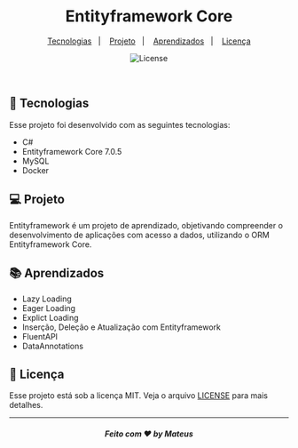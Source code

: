 <h1 align="center">
 Entityframework Core
</h1>

<p align="center">
  <a href="#-tecnologias">Tecnologias</a>&nbsp;&nbsp;&nbsp;|&nbsp;&nbsp;&nbsp;
  <a href="#-projeto">Projeto</a>&nbsp;&nbsp;&nbsp;|&nbsp;&nbsp;&nbsp;
  <a href="#-aprendizados">Aprendizados</a>&nbsp;&nbsp;&nbsp;|&nbsp;&nbsp;&nbsp;
  <a href="#memo-licença">Licença</a>
</p>

<p align="center">
  <img alt="License" src="https://img.shields.io/static/v1?label=license&message=MIT&color=49AA26&labelColor=000000">
</p>
<br>


## 🚀 Tecnologias

Esse projeto foi desenvolvido com as seguintes tecnologias:

- C#
- Entityframework Core 7.0.5
- MySQL
- Docker

## 💻 Projeto

Entityframework é um projeto de aprendizado, objetivando compreender o desenvolvimento de aplicações com acesso a dados, utilizando o ORM Entityframework Core.

## 📚 Aprendizados

- Lazy Loading
- Eager Loading
- Explict Loading
- Inserção, Deleção e Atualização com Entityframework
- FluentAPI
- DataAnnotations

## :memo: Licença

Esse projeto está sob a licença MIT. Veja o arquivo [LICENSE](/LICENSE) para mais detalhes.

---

<h5 align="center">
 Feito com ♥ by Mateus
</h5>
